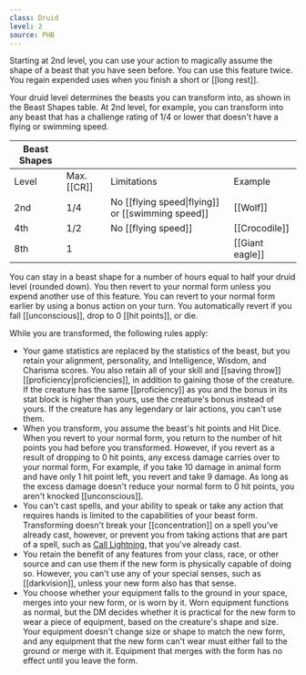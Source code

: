```yaml
---
class: Druid
level: 2
source: PHB
---
```


Starting at 2nd level, you can use your action to magically assume the shape of a beast that you have seen before. You can use this feature twice. You regain expended uses when you finish a short or [[long rest]].

Your druid level determines the beasts you can transform into, as shown in the Beast Shapes table. At 2nd level, for example, you can transform into any beast that has a challenge rating of 1/4 or lower that doesn't have a flying or swimming speed.

| Beast Shapes |             |                                                   |                 |
| ------------ | ----------- | ------------------------------------------------- | --------------- |
| Level        | Max. [[CR]] | Limitations                                       | Example         |
| 2nd          | 1/4         | No [[flying speed\|flying]] or [[swimming speed]] | [[Wolf]]        |
| 4th          | 1/2         | No [[flying speed]]                               | [[Crocodile]]   |
| 8th          | 1           |                                                   | [[Giant eagle]] |

You can stay in a beast shape for a number of hours equal to half your druid level (rounded down). You then revert to your normal form unless you expend another use of this feature. You can revert to your normal form earlier by using a bonus action on your turn. You automatically revert if you fall [[unconscious]], drop to 0 [[hit points]], or die.

While you are transformed, the following rules apply:

- Your game statistics are replaced by the statistics of the beast, but you retain your alignment, personality, and Intelligence, Wisdom, and Charisma scores. You also retain all of your skill and [[saving throw]] [[proficiency|proficiencies]], in addition to gaining those of the creature. If the creature has the same [[proficiency]] as you and the bonus in its stat block is higher than yours, use the creature's bonus instead of yours. If the creature has any legendary or lair actions, you can't use them.
- When you transform, you assume the beast's hit points and Hit Dice. When you revert to your normal form, you return to the number of hit points you had before you transformed. However, if you revert as a result of dropping to 0 hit points, any excess damage carries over to your normal form, For example, if you take 10 damage in animal form and have only 1 hit point left, you revert and take 9 damage. As long as the excess damage doesn't reduce your normal form to 0 hit points, you aren't knocked [[unconscious]].
- You can't cast spells, and your ability to speak or take any action that requires hands is limited to the capabilities of your beast form. Transforming doesn't break your [[concentration]] on a spell you've already cast, however, or prevent you from taking actions that are part of a spell, such as [Call Lightning](http://dnd5e.wikidot.com/spell:call-lightning), that you've already cast.
- You retain the benefit of any features from your class, race, or other source and can use them if the new form is physically capable of doing so. However, you can't use any of your special senses, such as [[darkvision]], unless your new form also has that sense.
- You choose whether your equipment falls to the ground in your space, merges into your new form, or is worn by it. Worn equipment functions as normal, but the DM decides whether it is practical for the new form to wear a piece of equipment, based on the creature's shape and size. Your equipment doesn't change size or shape to match the new form, and any equipment that the new form can't wear must either fall to the ground or merge with it. Equipment that merges with the form has no effect until you leave the form.
